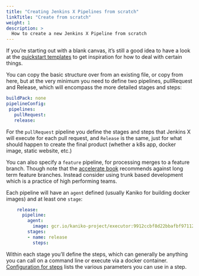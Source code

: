 ```yaml
---
title: "Creating Jenkins X Pipelines from scratch"
linkTitle: "Create from scratch"
weight: 1
description: >
  How to create a new Jenkins X Pipeline from scratch
---
```


If you’re starting out with a blank canvas, it’s still a good idea to have a look at the [quickstart templates](https://github.com/jenkins-x-quickstarts) to get inspiration for how to deal with certain things.

You can copy the basic structure over from an existing file, or copy from here, but at the very minimum you need to define two pipelines, pullRequest and Release, which will encompass the more detailed stages and steps:

```yaml
buildPack: none
pipelineConfig:
 pipelines:
   pullRequest:
   release:
```

For the `pullRequest` pipeline you define the stages and steps that Jenkins X will execute for each pull request, and `Release` is the same, just for what should happen to create the final product (whether a k8s app, docker image, static website, etc.)

You can also specify a `feature` pipeline, for processing merges to a feature branch. Though note that the [accelerate book](/docs/overview/accelerate/) recommends against long term feature branches. Instead consider using trunk based development which is a practice of high performing teams.

Each pipeline will have an `agent` defined (usually Kaniko for building docker images) and at least one `stage`:

```yaml
    release:
      pipeline:
        agent:
          image: gcr.io/kaniko-project/executor:9912ccbf8d22bbafbf971124600fbb0b13b9cbd6
        stages:
        - name: release
          steps:
```

Within each stage you’ll define the steps, which can generally be anything you can call on a command line or execute via a docker container. [Configuration for steps](/docs/reference/pipeline-syntax-reference/#configuration-for-steps) lists the various parameters you can use in a step.
